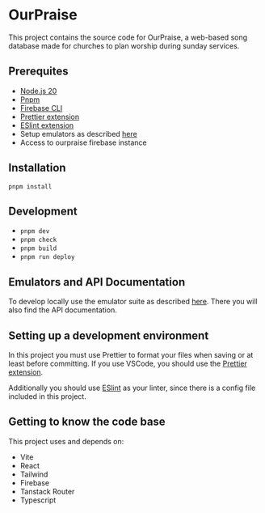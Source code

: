 # OurPraise

This project contains the source code for OurPraise, a web-based song database made for churches to plan worship during sunday services.

## Prerequites

- [Node.js 20](https://nodejs.org/en)
- [Pnpm](https://pnpm.io/)
- [Firebase CLI](https://firebase.google.com/docs/cli)
- [Prettier extension](https://marketplace.visualstudio.com/items?itemName=esbenp.prettier-vscode)
- [ESlint extension](https://marketplace.visualstudio.com/items?itemName=dbaeumer.vscode-eslint)
- Setup emulators as described [here](https://github.com/gustavgb/ourpraise-firebase)
- Access to ourpraise firebase instance

## Installation

```
pnpm install
```

## Development

- `pnpm dev`
- `pnpm check`
- `pnpm build`
- `pnpm run deploy`

## Emulators and API Documentation

To develop locally use the emulator suite as described [here](https://github.com/gustavgb/ourpraise-firebase). There you will also find the API documentation.

## Setting up a development environment

In this project you must use Prettier to format your files when saving or at least before committing. If you use VSCode, you should use the [Prettier extension](https://marketplace.visualstudio.com/items?itemName=esbenp.prettier-vscode).

Additionally you should use [ESlint](https://marketplace.visualstudio.com/items?itemName=dbaeumer.vscode-eslint) as your linter, since there is a config file included in this project.

## Getting to know the code base

This project uses and depends on:

- Vite
- React
- Tailwind
- Firebase
- Tanstack Router
- Typescript
